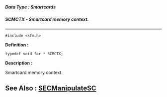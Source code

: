 ##### Data Type : Smartcards
##### SCMCTX - Smartcard memory context.
---
```
#include <kfm.h>
```

**Definition :**
```
typedef void far * SCMCTX;
```

**Description :**

Smartcard memory context.


**See Also :**
[SECManipulateSC](/domino-c-api-docs/reference/Func/SECManipulateSC)
---
